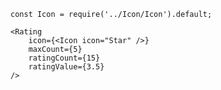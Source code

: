     const Icon = require('../Icon/Icon').default;

    <Rating
        icon={<Icon icon="Star" />}
        maxCount={5}
        ratingCount={15}
        ratingValue={3.5}
    />
